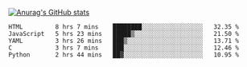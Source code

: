 [![Anurag's GitHub stats](https://github-readme-stats.vercel.app/api?username=TimEnglart&count_private=true&show_icons=true&theme=tokyonight)](https://github.com/anuraghazra/github-readme-stats)
<!--START_SECTION:waka-->
```text
HTML         8 hrs 7 mins    ████████░░░░░░░░░░░░░░░░░   32.35 % 
JavaScript   5 hrs 23 mins   █████▒░░░░░░░░░░░░░░░░░░░   21.50 % 
YAML         3 hrs 26 mins   ███▒░░░░░░░░░░░░░░░░░░░░░   13.71 % 
C            3 hrs 7 mins    ███░░░░░░░░░░░░░░░░░░░░░░   12.46 % 
Python       2 hrs 44 mins   ██▓░░░░░░░░░░░░░░░░░░░░░░   10.95 % 
```
<!--END_SECTION:waka-->

<!--
**TimEnglart/TimEnglart** is a ✨ _special_ ✨ repository because its `README.md` (this file) appears on your GitHub profile.

Here are some ideas to get you started:

- 🔭 I’m currently working on ...
- 🌱 I’m currently learning ...
- 👯 I’m looking to collaborate on ...
- 🤔 I’m looking for help with ...
- 💬 Ask me about ...
- 📫 How to reach me: ...
- 😄 Pronouns: ...
- ⚡ Fun fact: ...
-->
